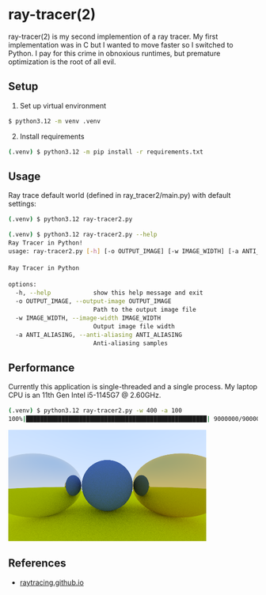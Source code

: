 # ray-tracer(2)

ray-tracer(2) is my second implemention of a ray tracer. My first implementation was in C but I wanted to move faster so I switched to Python. I pay for this crime in obnoxious runtimes, but premature optimization is the root of all evil.

## Setup

1. Set up virtual environment

```bash
$ python3.12 -m venv .venv
```

2. Install requirements

```bash
(.venv) $ python3.12 -m pip install -r requirements.txt
```

## Usage

Ray trace default world (defined in ray\_tracer2/main.py) with default settings:
```bash
(.venv) $ python3.12 ray-tracer2.py
```

```bash
(.venv) $ python3.12 ray-tracer2.py --help
Ray Tracer in Python!
usage: ray-tracer2.py [-h] [-o OUTPUT_IMAGE] [-w IMAGE_WIDTH] [-a ANTI_ALIASING]

Ray Tracer in Python

options:
  -h, --help            show this help message and exit
  -o OUTPUT_IMAGE, --output-image OUTPUT_IMAGE
                        Path to the output image file
  -w IMAGE_WIDTH, --image-width IMAGE_WIDTH
                        Output image file width
  -a ANTI_ALIASING, --anti-aliasing ANTI_ALIASING
                        Anti-aliasing samples
```

## Performance

Currently this application is single-threaded and a single process. My laptop CPU is an 11th Gen Intel i5-1145G7 @ 2.60GHz.

```bash
(.venv) $ python3.12 ray-tracer2.py -w 400 -a 100
100%|███████████████████████████████████████████████████| 9000000/9000000 [18:09<00:00, 8259.10it/s]
```
![](output_image.png)

## References
- [raytracing.github.io](raytracing.github.io)
